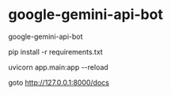 # google-gemini-api-bot
google-gemini-api-bot


pip install -r requirements.txt

uvicorn app.main:app --reload


goto http://127.0.0.1:8000/docs
